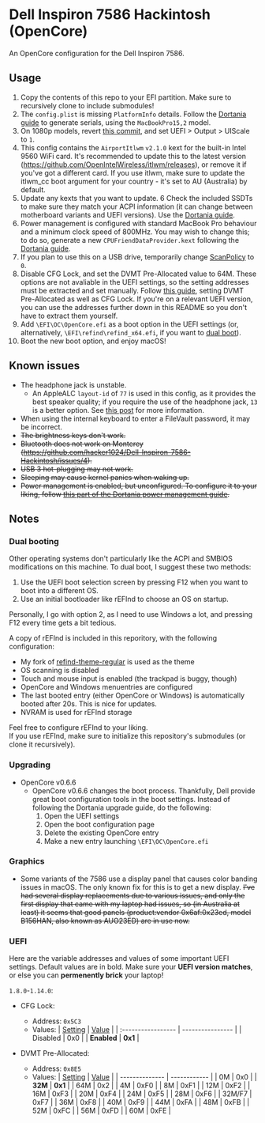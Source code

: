 # Dell Inspiron 7586 Hackintosh (OpenCore)

An OpenCore configuration for the Dell Inspiron 7586.

## Usage

1. Copy the contents of this repo to your EFI partition. Make sure to recursively clone to include submodules!
2. The `config.plist` is missing `PlatformInfo` details. Follow the [Dortania guide](https://dortania.github.io/OpenCore-Install-Guide/config-laptop.plist/coffee-lake.html#platforminfo) to generate serials, using the `MacBookPro15,2` model.
3. On 1080p models, revert [this commit](https://github.com/hacker1024/Dell-Inspiron-7586-Hackintosh/commit/27eb1ed6ce24d4a1d38d6cb2ec4226d8983cd0ca), and set UEFI > Output > UIScale to `1`.
4. This config contains the `AirportItlwm` `v2.1.0` kext for the built-in Intel 9560 WiFi card. It's recommended to update this to the latest version (https://github.com/OpenIntelWireless/itlwm/releases), or remove it if you've got a different card.
   If you use itlwm, make sure to update the itlwm_cc boot argument for your country - it's set to AU (Australia) by default.
5. Update any kexts that you want to update.
6 Check the included SSDTs to make sure they match your ACPI information (it can change between motherboard variants and UEFI versions). Use the [Dortania guide](https://dortania.github.io/Getting-Started-With-ACPI/).
7. Power management is configured with standard MacBook Pro behaviour and a minimum clock speed of 800MHz. You may wish to change this; to do so, generate a new `CPUFriendDataProvider.kext` following the [Dortania guide](https://dortania.github.io/OpenCore-Post-Install/universal/pm.html#using-cpu-friend).
8. If you plan to use this on a USB drive, temporarily change [ScanPolicy](https://dortania.github.io/OpenCore-Install-Guide/config-laptop.plist/coffee-lake.html#security) to `0`.
9. Disable CFG Lock, and set the DVMT Pre-Allocated value to 64M. These options are not avaliable in the UEFI settings, so the setting addresses must be extracted and set manually.
   Follow [this guide](https://github.com/dreamwhite/bios-extraction-guide/tree/master/Dell), setting DVMT Pre-Allocated as well as CFG Lock. If you're on a relevant UEFI version, you can use the addresses further down in this README so you don't have to extract them yourself.
10. Add `\EFI\OC\OpenCore.efi` as a boot option in the UEFI settings (or, alternatively, `\EFI\refind\refind_x64.efi`, if you want to [dual boot](#dual-booting)).
11. Boot the new boot option, and enjoy macOS!

## Known issues

- The headphone jack is unstable.
  - An AppleALC `layout-id` of `77` is used in this config, as it provides the best speaker quality; if you require the use of the headphone jack, `13` is a better option. See [this post](https://www.tonymacx86.com/threads/dell-inspiron-7586-i7-8565u-intel-uhd-620.277104/page-15#post-2178929) for more information.
- When using the internal keyboard to enter a FileVault password, it may be incorrect.
- ~~The brightness keys don't work.~~
- ~~Bluetooth does not work on Monterey (https://github.com/hacker1024/Dell-Inspiron-7586-Hackintosh/issues/4).~~
- ~~USB 3 hot-plugging may not work.~~
- ~~Sleeping may cause kernel panics when waking up.~~
- ~~Power management is enabled, but unconfigured. To configure it to your liking, follow [this part of the Dortania power management guide](https://dortania.github.io/OpenCore-Post-Install/universal/pm.html#using-cpu-friend).~~

## Notes

### Dual booting

Other operating systems don't particularly like the ACPI and SMBIOS modifications on this machine.
To dual boot, I suggest these two methods:

1. Use the UEFI boot selection screen by pressing F12 when you want to boot into a different OS.
2. Use an initial bootloader like rEFInd to choose an OS on startup.

Personally, I go with option 2, as I need to use Windows a lot, and pressing F12 every time gets a bit tedious.

A copy of rEFInd is included in this reporitory, with the following configuration:
- My fork of [refind-theme-regular](https://github.com/hacker1024/refind-theme-regular) is used as the theme
- OS scanning is disabled
- Touch and mouse input is enabled (the trackpad is buggy, though)
- OpenCore and Windows menuentries are configured
- The last booted entry (either OpenCore or Windows) is automatically booted after 20s. This is nice for updates.
- NVRAM is used for rEFInd storage

Feel free to configure rEFInd to your liking.  
If you use rEFInd, make sure to initialize this repository's submodules (or clone it recursively).

### Upgrading

- OpenCore v0.6.6
  - OpenCore v0.6.6 changes the boot process. Thankfully, Dell provide great boot configuration tools in the boot settings. Instead of following the Dortania upgrade guide, do the following:
    1. Open the UEFI settings
    2. Open the boot configuration page
    3. Delete the existing OpenCore entry
    4. Make a new entry launching `\EFI\OC\OpenCore.efi`

### Graphics

- Some variants of the 7586 use a display panel that causes color banding issues in macOS. The only known fix for this is to get a new display. ~~I've had several display replacements due to various issues, and only the first display that came with my laptop had issues, so (in Australia at least) it seems that good panels (product:vendor 0x6af:0x23ed, model B156HAN, also known as AUO23ED) are in use now.~~

### UEFI

Here are the variable addresses and values of some important UEFI settings. Default values are in bold. Make sure your **UEFI version matches**, or else you can **permenently brick** your laptop!

`1.8.0`-`1.14.0`:

- CFG Lock:
  - Address: `0x5C3`
  - Values:
    | <u>Setting</u> | <u>Value</u> |
    | :----------------- | ---------------- |
    | Disabled | 0x0 |
    | **Enabled**        | **0x1**          |
  
- DVMT Pre-Allocated:
  - Address: `0x8E5`
  - Values:
    | <u>Setting</u> | <u>Value</u> |
    | -------------- | ------------ |
    | 0M             | 0x0          |
    | **32M**        | **0x1**      |
    | 64M            | 0x2          |
    | 4M             | 0xF0         |
    | 8M             | 0xF1         |
    | 12M            | 0xF2         |
    | 16M            | 0xF3         |
    | 20M            | 0xF4         |
    | 24M            | 0xF5         |
    | 28M            | 0xF6         |
    | 32M/F7         | 0xF7         |
    | 36M            | 0xF8         |
    | 40M            | 0xF9         |
    | 44M            | 0xFA         |
    | 48M            | 0xFB         |
    | 52M            | 0xFC         |
    | 56M            | 0xFD         |
    | 60M            | 0xFE         |
